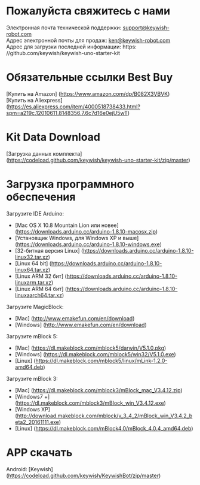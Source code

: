# Пожалуйста свяжитесь с нами
Электронная почта технической поддержки: support@keywish-robot.com </br>
Адрес электронной почты для продаж: ken@keywish-robot.com </br>
Адрес для загрузки последней информации: https: //github.com/keywish/keywish-uno-starter-kit </br>

# Обязательные ссылки Best Buy

[Купить на Amazon] (https://www.amazon.com/dp/B082X3VBVK) </br>
[Купить на Aliexpress] (https://es.aliexpress.com/item/4000518738433.html?spm=a219c.12010611.8148356.7.6c7d16e0ejU5wT)

# Kit Data Download

[Загрузка данных комплекта] (https://codeload.github.com/keywish/keywish-uno-starter-kit/zip/master)

# Загрузка программного обеспечения

Загрузите IDE Arduino:
* [Mac OS X 10.8 Mountain Lion или новее] (https://downloads.arduino.cc/arduino-1.8.10-macosx.zip) </br>
* [Установщик Windows, для Windows XP и выше] (https://downloads.arduino.cc/arduino-1.8.10-windows.exe) </br>
* [32-битная версия Linux] (https://downloads.arduino.cc/arduino-1.8.10-linux32.tar.xz) </br>
* [Linux 64 bit] (https://downloads.arduino.cc/arduino-1.8.10-linux64.tar.xz) </br>
* [Linux ARM 32 бит] (https://downloads.arduino.cc/arduino-1.8.10-linuxarm.tar.xz) </br>
* [Linux ARM 64 бит] (https://downloads.arduino.cc/arduino-1.8.10-linuxaarch64.tar.xz) </br>

Загрузите MagicBlock:
* [Mac] (http://www.emakefun.com/en/download) </br>
* [Windows] (http://www.emakefun.com/en/download) </br>

Загрузите mBlock 5:
* [Mac] (https://dl.makeblock.com/mblock5/darwin/V5.1.0.pkg) </br>
* [Windows] (https://dl.makeblock.com/mblock5/win32/V5.1.0.exe) </br>
* [Linux] (https://dl.makeblock.com/mblock5/linux/mLink-1.2.0-amd64.deb) </br>

Загрузите mBlock 3:
* [Mac] (https://dl.makeblock.com/mblock3/mBlock_mac_V3.4.12.zip) </br>
* [Windows7 +] (https://dl.makeblock.com/mblock3/mBlock_win_V3.4.12.exe) </br>
* [Windows XP] (http://download.makeblock.com/mblock/v_3_4_2/mBlock_win_V3.4.2_beta2_20161111.exe) </br>
* [Linux] (https://dl.makeblock.com/mBlock4.0/mBlock_4.0.4_amd64.deb) </br>

# APP скачать

Android: [Keywish] (https://codeload.github.com/keywish/KeywishBot/zip/master) </br>
